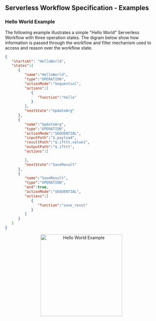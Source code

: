 ## Serverless Workflow Specification - Examples

### Hello World Example
The following example illustrates a simple "Hello World" Serverless Workflow with three operation states. 
The digram below show how information is passed through the workflow and filter mechanism 
used to access and reason over the workflow state.


```json
{  
   "startsAt": "HelloWorld",
   "states":[  
      {  
         "name":"HelloWorld",
         "type":"OPERATION",
         "actionMode":"Sequential",
         "actions":[  
            {  
               "function":"hello"
            }
         ],
         "nextState":"UpdateArg"
      },
      {  
         "name":"UpdateArg",
         "type":"OPERATION",
         "actionMode":"SEQUENTIAL",
         "inputPath":"$.payload",
         "resultPath":"$.ifttt.value1",
         "outputPath":"$.ifttt",
         "actions":[  

         ],
         "nextState":"SaveResult"
      },
      {  
         "name":"SaveResult",
         "type":"OPERATION",
         "end":true,
         "actionMode":"SEQUENTIAL",
         "actions":[  
            {  
               "function":"save_resut"
            }
         ]
      }
   ]
}
```

<p align="center">
<img src="media/helloworldexample.png" with="480px" height="270px" alt="Hello World Example"/>
</p>